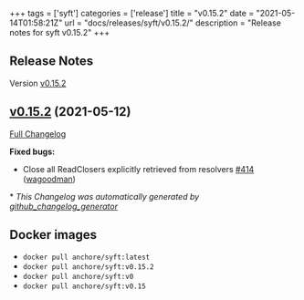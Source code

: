 +++
tags = ['syft']
categories = ['release']
title = "v0.15.2"
date = "2021-05-14T01:58:21Z"
url = "docs/releases/syft/v0.15.2/"
description = "Release notes for syft v0.15.2"
+++

## Release Notes

Version [v0.15.2](https://github.com/anchore/syft/releases/tag/v0.15.2)

## [v0.15.2](https://github.com/anchore/syft/tree/v0.15.2) (2021-05-12)

[Full Changelog](https://github.com/anchore/syft/compare/v0.15.1...v0.15.2)

**Fixed bugs:**

- Close all ReadClosers explicitly retrieved from resolvers [\#414](https://github.com/anchore/syft/pull/414) ([wagoodman](https://github.com/wagoodman))



\* *This Changelog was automatically generated by [github_changelog_generator](https://github.com/github-changelog-generator/github-changelog-generator)*


## Docker images

- `docker pull anchore/syft:latest`
- `docker pull anchore/syft:v0.15.2`
- `docker pull anchore/syft:v0`
- `docker pull anchore/syft:v0.15`
